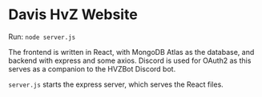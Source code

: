# Davis HvZ Website

Run: `node server.js`

The frontend is written in React, with MongoDB Atlas as the database, and backend with express and some axios. Discord is used for OAuth2 as this serves as a companion to the HVZBot Discord bot.

`server.js` starts the express server, which serves the React files.

